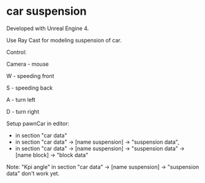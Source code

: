 # car suspension

Developed with Unreal Engine 4.

Use Ray Cast for modeling suspension of car.

Control:

Camera - mouse

W - speeding front

S - speeding back

A - turn left

D - turn right

Setup pawnCar in editor:
- in section "car data"
- in section "car data" -> [name suspension] -> "suspension data",
- in section "car data" -> [name suspension] -> "suspension data" -> [name block] -> "block data"

Note:
"Kpi angle" in section "car data" -> [name suspension] -> "suspension data" don't work yet.
